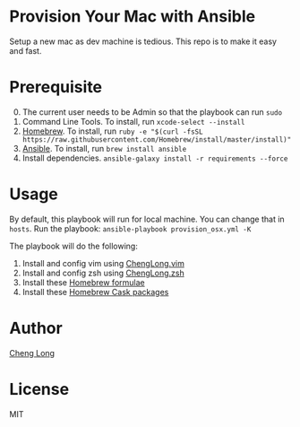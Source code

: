 Provision Your Mac with Ansible
===

Setup a new mac as dev machine is tedious. This repo is to make it easy and fast. 

Prerequisite
===

0. The current user needs to be Admin so that the playbook can run `sudo` 
1. Command Line Tools. To install, run `xcode-select --install`
2. [Homebrew](http://brew.sh). To install, run `ruby -e "$(curl -fsSL https://raw.githubusercontent.com/Homebrew/install/master/install)"`
3. [Ansible](http://www.ansible.com). To install, run `brew install ansible` 
4. Install dependencies. `ansible-galaxy install -r requirements --force`

Usage
===

By default, this playbook will run for local machine. You can change that in `hosts`.
Run the playbook: `ansible-playbook provision_osx.yml -K`

The playbook will do the following:

1. Install and config vim using [ChengLong.vim](https://github.com/ChengLong/ansible-vim)
2. Install and config zsh using [ChengLong.zsh](https://github.com/ChengLong/ansible-zsh)
3. Install these [Homebrew formulae](https://github.com/ChengLong/ansible-osx-playbook/blob/master/roles/homebrew/vars/main.yml)
4. Install these [Homebrew Cask packages](https://github.com/ChengLong/ansible-osx-playbook/blob/master/roles/homebrew-cask/vars/main.yml)

Author
===
[Cheng Long](https://twitter.com/ChengLong_)

License
===
MIT
